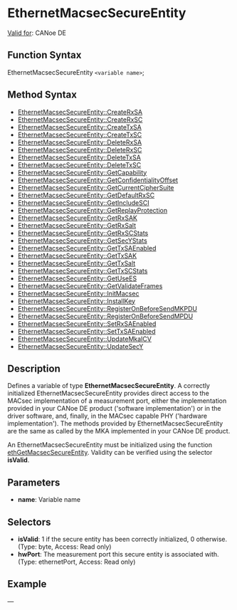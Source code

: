 # EthernetMacsecSecureEntity

[Valid for](../../../Shared/FeatureAvailability.md): CANoe DE

## Function Syntax

EthernetMacsecSecureEntity `<variable name>`;

## Method Syntax

- [EthernetMacsecSecureEntity::CreateRxSA](../Methods/CAPLfunctionCreateRxSA.md)
- [EthernetMacsecSecureEntity::CreateRxSC](../Methods/CAPLfunctionCreateRxSC.md)
- [EthernetMacsecSecureEntity::CreateTxSA](../Methods/CAPLfunctionCreateTxSA.md)
- [EthernetMacsecSecureEntity::CreateTxSC](../Methods/CAPLfunctionCreateTxSC.md)
- [EthernetMacsecSecureEntity::DeleteRxSA](../Methods/CAPLfunctionDeleteRxSA.md)
- [EthernetMacsecSecureEntity::DeleteRxSC](../Methods/CAPLfunctionDeleteRxSC.md)
- [EthernetMacsecSecureEntity::DeleteTxSA](../Methods/CAPLfunctionDeleteTxSA.md)
- [EthernetMacsecSecureEntity::DeleteTxSC](../Methods/CAPLfunctionDeleteTxSC.md)
- [EthernetMacsecSecureEntity::GetCapability](../Methods/CAPLfunctionGetCapability.md)
- [EthernetMacsecSecureEntity::GetConfidentialityOffset](../Methods/CAPLfunctionGetConfidentialityOffset.md)
- [EthernetMacsecSecureEntity::GetCurrentCipherSuite](../Methods/CAPLfunctionGetCurrentCipherSuite.md)
- [EthernetMacsecSecureEntity::GetDefaultRxSC](../Methods/CAPLfunctionGetDefaultRxSC.md)
- [EthernetMacsecSecureEntity::GetIncludeSCI](../Methods/CAPLfunctionGetIncludeSCI.md)
- [EthernetMacsecSecureEntity::GetReplayProtection](../Methods/CAPLfunctionGetReplayProtection.md)
- [EthernetMacsecSecureEntity::GetRxSAK](../Methods/CAPLfunctionGetRxSAK.md)
- [EthernetMacsecSecureEntity::GetRxSalt](../Methods/CAPLfunctionGetRxSalt.md)
- [EthernetMacsecSecureEntity::GetRxSCStats](../Methods/CAPLfunctionGetRxSCStats.md)
- [EthernetMacsecSecureEntity::GetSecYStats](../Methods/CAPLfunctionGetSecYStats.md)
- [EthernetMacsecSecureEntity::GetTxSAEnabled](../Methods/CAPLfunctionGetTxSAEnabled.md)
- [EthernetMacsecSecureEntity::GetTxSAK](../Methods/CAPLfunctionGetTxSAK.md)
- [EthernetMacsecSecureEntity::GetTxSalt](../Methods/CAPLfunctionGetTxSalt.md)
- [EthernetMacsecSecureEntity::GetTxSCStats](../Methods/CAPLfunctionGetTxSCStats.md)
- [EthernetMacsecSecureEntity::GetUseES](../Methods/CAPLfunctionGetUseES.md)
- [EthernetMacsecSecureEntity::GetValidateFrames](../Methods/CAPLfunctionGetValidateFrames.md)
- [EthernetMacsecSecureEntity::InitMacsec](../Methods/CAPLfunctionInitMacsec.md)
- [EthernetMacsecSecureEntity::InstallKey](../Methods/CAPLfunctionInstallKey.md)
- [EthernetMacsecSecureEntity::RegisterOnBeforeSendMKPDU](../Methods/CAPLfunctionRegisterOnBeforeSendMKPDU.md)
- [EthernetMacsecSecureEntity::RegisterOnBeforeSendMPDU](../Methods/CAPLfunctionRegisterOnBeforeSendMPDU.md)
- [EthernetMacsecSecureEntity::SetRxSAEnabled](../Methods/CAPLfunctionSetRxSAEnabled.md)
- [EthernetMacsecSecureEntity::SetTxSAEnabled](../Methods/CAPLfunctionSetTxSAEnabled.md)
- [EthernetMacsecSecureEntity::UpdateMkaICV](../Methods/CAPLfunctionUpdateMkaICV.md)
- [EthernetMacsecSecureEntity::UpdateSecY](../Methods/CAPLfunctionUpdateSecY.md)

## Description

Defines a variable of type **EthernetMacsecSecureEntity**. A correctly initialized EthernetMacsecSecureEntity provides direct access to the MACsec implementation of a measurement port, either the implementation provided in your CANoe DE product ('software implementation') or in the driver software, and, finally, in the MACsec capable PHY ('hardware implementation'). The methods provided by EthernetMacsecSecureEntity are the same as called by the MKA implemented in your CANoe DE product.

An EthernetMacsecSecureEntity must be initialized using the function [ethGetMacsecSecureEntity](../Functions/CAPLfunctionEthGetMacsecSecureEntity.md). Validity can be verified using the selector **isValid**.

## Parameters

- **name**: Variable name

## Selectors

- **isValid**: 1 if the secure entity has been correctly initialized, 0 otherwise. (Type: byte, Access: Read only)
- **hwPort**: The measurement port this secure entity is associated with. (Type: ethernetPort, Access: Read only)

## Example

—
